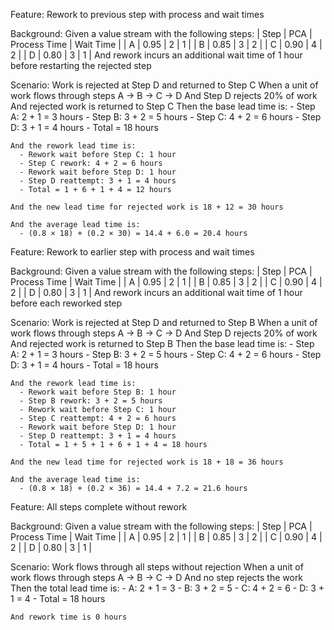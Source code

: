 Feature: Rework to previous step with process and wait times

Background:
Given a value stream with the following steps:
| Step | PCA | Process Time | Wait Time |
| A | 0.95 | 2 | 1 |
| B | 0.85 | 3 | 2 |
| C | 0.90 | 4 | 2 |
| D | 0.80 | 3 | 1 |
And rework incurs an additional wait time of 1 hour before restarting the rejected step

Scenario: Work is rejected at Step D and returned to Step C
When a unit of work flows through steps A → B → C → D
And Step D rejects 20% of work
And rejected work is returned to Step C
Then the base lead time is: - Step A: 2 + 1 = 3 hours - Step B: 3 + 2 = 5 hours - Step C: 4 + 2 = 6 hours - Step D: 3 + 1 = 4 hours - Total = 18 hours

    And the rework lead time is:
      - Rework wait before Step C: 1 hour
      - Step C rework: 4 + 2 = 6 hours
      - Rework wait before Step D: 1 hour
      - Step D reattempt: 3 + 1 = 4 hours
      - Total = 1 + 6 + 1 + 4 = 12 hours

    And the new lead time for rejected work is 18 + 12 = 30 hours

    And the average lead time is:
      - (0.8 × 18) + (0.2 × 30) = 14.4 + 6.0 = 20.4 hours

Feature: Rework to earlier step with process and wait times

Background:
Given a value stream with the following steps:
| Step | PCA | Process Time | Wait Time |
| A | 0.95 | 2 | 1 |
| B | 0.85 | 3 | 2 |
| C | 0.90 | 4 | 2 |
| D | 0.80 | 3 | 1 |
And rework incurs an additional wait time of 1 hour before each reworked step

Scenario: Work is rejected at Step D and returned to Step B
When a unit of work flows through steps A → B → C → D
And Step D rejects 20% of work
And rejected work is returned to Step B
Then the base lead time is: - Step A: 2 + 1 = 3 hours - Step B: 3 + 2 = 5 hours - Step C: 4 + 2 = 6 hours - Step D: 3 + 1 = 4 hours - Total = 18 hours

    And the rework lead time is:
      - Rework wait before Step B: 1 hour
      - Step B rework: 3 + 2 = 5 hours
      - Rework wait before Step C: 1 hour
      - Step C reattempt: 4 + 2 = 6 hours
      - Rework wait before Step D: 1 hour
      - Step D reattempt: 3 + 1 = 4 hours
      - Total = 1 + 5 + 1 + 6 + 1 + 4 = 18 hours

    And the new lead time for rejected work is 18 + 18 = 36 hours

    And the average lead time is:
      - (0.8 × 18) + (0.2 × 36) = 14.4 + 7.2 = 21.6 hours

Feature: All steps complete without rework

Background:
Given a value stream with the following steps:
| Step | PCA | Process Time | Wait Time |
| A | 0.95 | 2 | 1 |
| B | 0.85 | 3 | 2 |
| C | 0.90 | 4 | 2 |
| D | 0.80 | 3 | 1 |

Scenario: Work flows through all steps without rejection
When a unit of work flows through steps A → B → C → D
And no step rejects the work
Then the total lead time is: - A: 2 + 1 = 3 - B: 3 + 2 = 5 - C: 4 + 2 = 6 - D: 3 + 1 = 4 - Total = 18 hours

    And rework time is 0 hours
